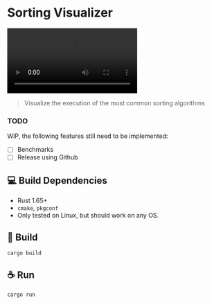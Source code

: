 # Sorting Visualizer

<video src="https://user-images.githubusercontent.com/84649544/224125831-35eaf450-fe71-4d3a-b64f-ab49d88dc1b7.mp4" controls="controls" style="max-width: 730px;">
</video>

> Visualize the execution of the most common sorting algorithms

### TODO

WIP, the following features still need to be implemented:

- [ ] Benchmarks
- [ ] Release using Github

## 💻 Build Dependencies

- Rust 1.65+
- `cmake`, `pkgconf`
- Only tested on Linux, but should work on any OS.

## 🚀 Build

```
cargo build
```

## ☕ Run

```
cargo run
```

